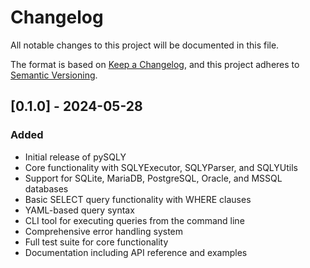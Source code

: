 # Changelog

All notable changes to this project will be documented in this file.

The format is based on [Keep a Changelog](https://keepachangelog.com/en/1.0.0/),
and this project adheres to [Semantic Versioning](https://semver.org/spec/v2.0.0.html).

## [0.1.0] - 2024-05-28

### Added

- Initial release of pySQLY
- Core functionality with SQLYExecutor, SQLYParser, and SQLYUtils
- Support for SQLite, MariaDB, PostgreSQL, Oracle, and MSSQL databases
- Basic SELECT query functionality with WHERE clauses
- YAML-based query syntax
- CLI tool for executing queries from the command line
- Comprehensive error handling system
- Full test suite for core functionality
- Documentation including API reference and examples
